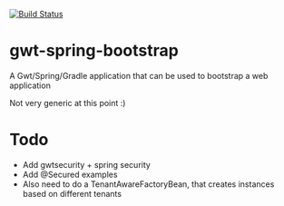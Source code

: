 [![Build Status](https://secure.travis-ci.org/nadavc/gwt-spring-bootstrap.png)](http://travis-ci.org/nadavc/gwt-spring-bootstrap)

gwt-spring-bootstrap
====================

A Gwt/Spring/Gradle application that can be used to bootstrap a web application

Not very generic at this point :)

Todo
====
- Add gwtsecurity + spring security
- Add @Secured examples
- Also need to do a TenantAwareFactoryBean, that creates instances based on different tenants
